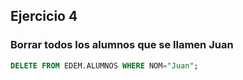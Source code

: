 ## Ejercicio 4

### Borrar todos los alumnos que se llamen Juan

```sql
DELETE FROM EDEM.ALUMNOS WHERE NOM="Juan";
```
